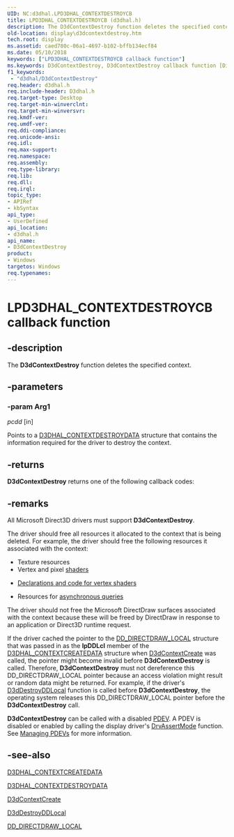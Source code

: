 ```yaml
---
UID: NC:d3dhal.LPD3DHAL_CONTEXTDESTROYCB
title: LPD3DHAL_CONTEXTDESTROYCB (d3dhal.h)
description: The D3dContextDestroy function deletes the specified context.
old-location: display\d3dcontextdestroy.htm
tech.root: display
ms.assetid: caed780c-06a1-4697-b102-bffb134ecf84
ms.date: 05/10/2018
keywords: ["LPD3DHAL_CONTEXTDESTROYCB callback function"]
ms.keywords: D3dContextDestroy, D3dContextDestroy callback function [Display Devices], LPD3DHAL_CONTEXTDESTROYCB, LPD3DHAL_CONTEXTDESTROYCB callback, d3dfncs_95c72dbe-9292-4501-ae28-f76316ce01e5.xml, d3dhal/D3dContextDestroy, display.d3dcontextdestroy
f1_keywords:
 - "d3dhal/D3dContextDestroy"
req.header: d3dhal.h
req.include-header: D3dhal.h
req.target-type: Desktop
req.target-min-winverclnt: 
req.target-min-winversvr: 
req.kmdf-ver: 
req.umdf-ver: 
req.ddi-compliance: 
req.unicode-ansi: 
req.idl: 
req.max-support: 
req.namespace: 
req.assembly: 
req.type-library: 
req.lib: 
req.dll: 
req.irql: 
topic_type:
- APIRef
- kbSyntax
api_type:
- UserDefined
api_location:
- d3dhal.h
api_name:
- D3dContextDestroy
product:
- Windows
targetos: Windows
req.typenames: 
---
```


# LPD3DHAL_CONTEXTDESTROYCB callback function


## -description


The <b>D3dContextDestroy</b> function deletes the specified context.


## -parameters




### -param Arg1

*pcdd* [in]

Points to a <a href="https://docs.microsoft.com/windows-hardware/drivers/ddi/d3dhal/ns-d3dhal-_d3dhal_contextdestroydata">D3DHAL_CONTEXTDESTROYDATA</a> structure that contains the information required for the driver to destroy the context. 


## -returns



<b>D3dContextDestroy</b> returns one of the following callback codes:




## -remarks



All Microsoft Direct3D drivers must support <b>D3dContextDestroy</b>.

The driver should free all resources it allocated to the context that is being deleted. For example, the driver should free the following resources it associated with the context: 

<ul>
<li>
Texture resources

</li>
<li>
Vertex and pixel <a href="https://docs.microsoft.com/windows-hardware/drivers/display/direct3d-shaders">shaders</a>


</li>
<li>

<a href="https://docs.microsoft.com/windows-hardware/drivers/display/separating-declarations-and-code-for-vertex-shaders">Declarations and code for vertex shaders</a>


</li>
<li>
Resources for <a href="https://docs.microsoft.com/windows-hardware/drivers/display/supporting-asynchronous-query-operations">asynchronous queries</a>


</li>
</ul>
The driver should not free the Microsoft DirectDraw surfaces associated with the context because these will be freed by DirectDraw in response to an application or Direct3D runtime request.

If the driver cached the pointer to the <a href="https://docs.microsoft.com/windows/win32/api/ddrawint/ns-ddrawint-dd_directdraw_local">DD_DIRECTDRAW_LOCAL</a> structure that was passed in as the <b>lpDDLcl</b> member of the <a href="https://docs.microsoft.com/windows-hardware/drivers/ddi/d3dhal/ns-d3dhal-_d3dhal_contextcreatedata">D3DHAL_CONTEXTCREATEDATA</a> structure when <a href="https://docs.microsoft.com/windows-hardware/drivers/ddi/d3dhal/nc-d3dhal-lpd3dhal_contextcreatecb">D3dContextCreate</a> was called, the pointer might become invalid before <b>D3dContextDestroy</b> is called. Therefore, <b>D3dContextDestroy</b> must not dereference this DD_DIRECTDRAW_LOCAL pointer because an access violation might result or random data might be returned. For example, if the driver's <a href="https://docs.microsoft.com/windows/desktop/api/ddrawint/nc-ddrawint-pdd_destroyddlocal">D3dDestroyDDLocal</a> function is called before <b>D3dContextDestroy</b>, the operating system releases this DD_DIRECTDRAW_LOCAL pointer before the <b>D3dContextDestroy</b> call.

<b>D3dContextDestroy</b> can be called with a disabled <a href="https://docs.microsoft.com/windows-hardware/drivers/">PDEV</a>. A PDEV is disabled or enabled by calling the display driver's <a href="https://docs.microsoft.com/windows/desktop/api/winddi/nf-winddi-drvassertmode">DrvAssertMode</a> function. See <a href="https://docs.microsoft.com/windows-hardware/drivers/display/managing-pdevs">Managing PDEVs</a> for more information. 




## -see-also




<a href="https://docs.microsoft.com/windows-hardware/drivers/ddi/d3dhal/ns-d3dhal-_d3dhal_contextcreatedata">D3DHAL_CONTEXTCREATEDATA</a>



<a href="https://docs.microsoft.com/windows-hardware/drivers/ddi/d3dhal/ns-d3dhal-_d3dhal_contextdestroydata">D3DHAL_CONTEXTDESTROYDATA</a>



<a href="https://docs.microsoft.com/windows-hardware/drivers/ddi/d3dhal/nc-d3dhal-lpd3dhal_contextcreatecb">D3dContextCreate</a>



<a href="https://docs.microsoft.com/windows/desktop/api/ddrawint/nc-ddrawint-pdd_destroyddlocal">D3dDestroyDDLocal</a>



<a href="https://docs.microsoft.com/windows/win32/api/ddrawint/ns-ddrawint-dd_directdraw_local">DD_DIRECTDRAW_LOCAL</a>
 

 

